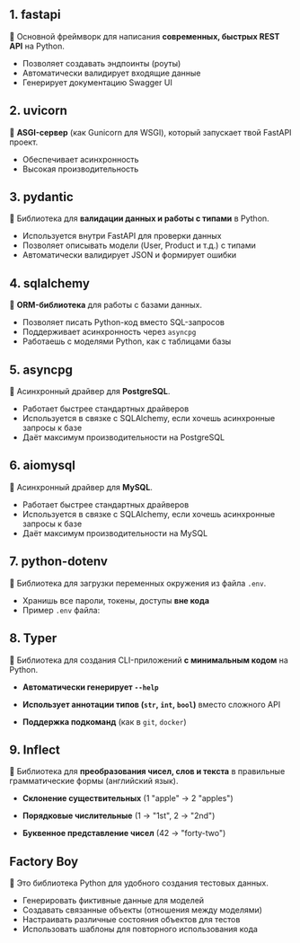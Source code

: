 ## **1. fastapi**

📌 Основной фреймворк для написания **современных, быстрых REST API** на Python.

- Позволяет создавать эндпоинты (роуты)
- Автоматически валидирует входящие данные
- Генерирует документацию Swagger UI
## **2. uvicorn**

📌 **ASGI-сервер** (как Gunicorn для WSGI), который запускает твой FastAPI проект.

- Обеспечивает асинхронность
- Высокая производительность
## **3. pydantic**

📌 Библиотека для **валидации данных и работы с типами** в Python.

- Используется внутри FastAPI для проверки данных
- Позволяет описывать модели (User, Product и т.д.) с типами
- Автоматически валидирует JSON и формирует ошибки
## **4. sqlalchemy**

📌 **ORM-библиотека** для работы с базами данных.

- Позволяет писать Python-код вместо SQL-запросов
- Поддерживает асинхронность через `asyncpg`
- Работаешь с моделями Python, как с таблицами базы
## **5. asyncpg**

📌 Асинхронный драйвер для **PostgreSQL**.

- Работает быстрее стандартных драйверов
- Используется в связке с SQLAlchemy, если хочешь асинхронные запросы к базе
- Даёт максимум производительности на PostgreSQL
## **6. aiomysql**

📌 Асинхронный драйвер для **MySQL**.

- Работает быстрее стандартных драйверов
- Используется в связке с SQLAlchemy, если хочешь асинхронные запросы к базе
- Даёт максимум производительности на MySQL
## **7. python-dotenv**

📌 Библиотека для загрузки переменных окружения из файла `.env`.

- Хранишь все пароли, токены, доступы **вне кода**
- Пример `.env` файла:

## **8. Typer**

📌 Библиотека для создания CLI-приложений **с минимальным кодом** на Python.

- **Автоматически генерирует `--help`**
    
- **Использует аннотации типов (`str`, `int`, `bool`)** вместо сложного API
    
- **Поддержка подкоманд** (как в `git`, `docker`)

## **9. Inflect**

📌 Библиотека для **преобразования чисел, слов и текста** в правильные грамматические формы (английский язык).

- **Склонение существительных** (1 "apple" → 2 "apples")
    
- **Порядковые числительные** (1 → "1st", 2 → "2nd")
    
- **Буквенное представление чисел** (42 → "forty-two")

## **Factory Boy**

📌 Это библиотека Python для удобного создания тестовых данных.

- Генерировать фиктивные данные для моделей
- Создавать связанные объекты (отношения между моделями)
- Настраивать различные состояния объектов для тестов
- Использовать шаблоны для повторного использования кода